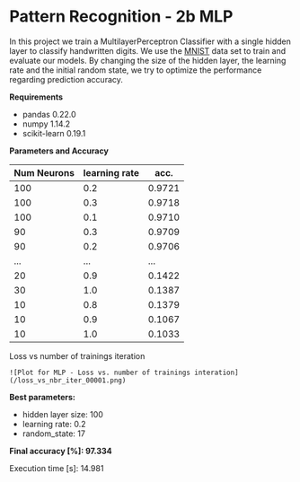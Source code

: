 # Pattern Recognition - 2b MLP
In this project we train a MultilayerPerceptron Classifier with a single hidden layer to classify handwritten digits. We use the [MNIST](http://yann.lecun.com/exdb/mnist/) data set to train and evaluate our models. By changing the size of the hidden layer, the learning rate and the initial random state, we try to optimize the performance regarding prediction accuracy.

**Requirements**
- pandas 0.22.0
- numpy 1.14.2
- scikit-learn  0.19.1


**Parameters and Accuracy**

|Num Neurons  | learning rate | acc.|
|--|--|--|
100 | 0.2 |0.9721
100 | 0.3 |0.9718
100 | 0.1| 0.9710
 90 | 0.3 |0.9709
 90 | 0.2| 0.9706
...|...|...
20 |0.9| 0.1422
30 |1.0 |0.1387
10 | 0.8 | 0.1379
10 |0.9 | 0.1067
10 |1.0 | 0.1033

Loss vs number of trainings iteration
```
![Plot for MLP - Loss vs. number of trainings interation](/loss_vs_nbr_iter_00001.png)
```

**Best parameters:**
- hidden layer size: 100
- learning rate: 0.2
- random_state: 17 

**Final accuracy [%]: 97.334**

Execution time [s]: 14.981 

